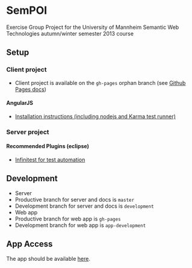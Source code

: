 SemPOI
======

Exercise Group Project for the University of Mannheim Semantic Web Technologies autumn/winter semester 2013 course


Setup
-----

### Client project

- Client project is available on the ``gh-pages`` orphan branch (see [Github Pages docs](https://help.github.com/articles/creating-project-pages-manually))

#### AngularJS

- [Installation instructions (including nodejs and Karma test runner)](http://docs.angularjs.org/tutorial)

### Server project

#### Recommended Plugins (eclipse)

- [Infinitest for test automation](http://infinitest.github.io/)


Development
-----------

- Server
 - Productive branch for server and docs is ``master``
 - Development branch for server and docs is ``development``
- Web app
 - Productive branch for web app is ``gh-pages``
 - Development branch for web app is ``app-development``


App Access
----------

The app should be available [here](http://miffels.github.io/SemPOI/client/app/index.html).
